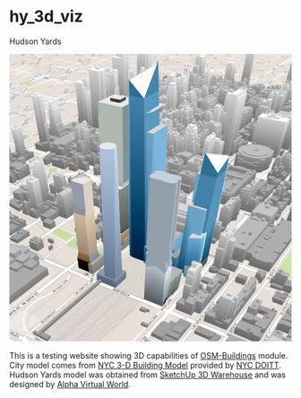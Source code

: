 # hy_3d_viz
Hudson Yards

<img src="./hy.jpg" width="640">

This is a testing website showing 3D capabilities of [OSM-Buildings](https://github.com/OSMBuildings/OSMBuildings) module.
City model comes from [NYC 3-D Building Model](https://www1.nyc.gov/site/doitt/initiatives/3d-building.page) provided by [NYC DOITT](https://www1.nyc.gov/site/doitt/index.page). 
Hudson Yards model was obtained from [SketchUp 3D Warehouse](https://3dwarehouse.sketchup.com/) and was designed by [Alpha Virtual World](https://3dwarehouse.sketchup.com/user/1317421059891422302646981/Alpha-Virtual-World).
